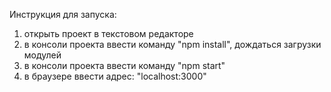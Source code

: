 Инструкция для запуска:
1. открыть проект в текстовом редакторе
2. в консоли проекта ввести команду "npm install", дождаться загрузки модулей
3. в консоли проекта ввести команду "npm start"
4. в браузере ввести адрес: "localhost:3000"